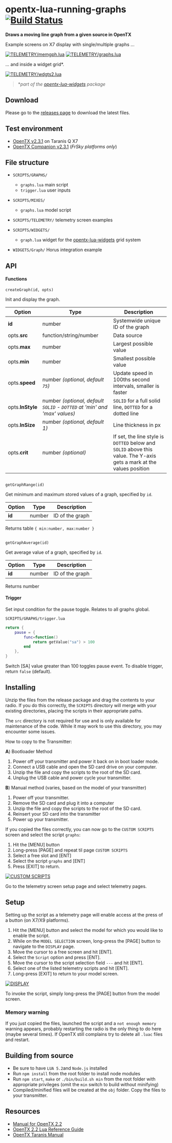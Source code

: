 # opentx-lua-running-graphs [![Build Status](https://travis-ci.org/Matze-Jung/opentx-lua-running-graphs.svg?branch=master)](https://travis-ci.org/Matze-Jung/opentx-lua-running-graphs)

**Draws a moving line graph from a given source in OpenTX**

Example screens on X7 display with single/multiple graphs ...

[![](img/memgph.lua.gif "TELEMETRY/memgph.lua")](https://github.com/Matze-Jung/opentx-lua-running-graphs/blob/master/src/SCRIPTS/TELEMETRY/memgph.lua)
[![](img/graphs.lua.gif "TELEMETRY/graphs.lua")](https://github.com/Matze-Jung/opentx-lua-running-graphs/blob/master/src/SCRIPTS/TELEMETRY/graphs.lua)

... and inside a widget grid*.

[![](https://github.com/Matze-Jung/opentx-lua-widgets/raw/master/img/wdgts2.lua.gif "TELEMETRY/wdgts2.lua")](https://github.com/Matze-Jung/opentx-lua-widgets/blob/master/src/SCRIPTS/TELEMETRY/wdgts2.lua)

>  \**part of the [opentx-lua-widgets](https://github.com/Matze-Jung/opentx-lua-widgets) package*

## Download
Please go to the [releases page](https://github.com/Matze-Jung/opentx-lua-running-graphs/releases) to download the latest files.

## Test environment
* [OpenTX v2.3.1](https://github.com/opentx/opentx) on Taranis Q X7
* [OpenTX Companion v2.3.1](https://www.open-tx.org/) (*FrSky platforms only*)

## File structure
- `SCRIPTS/GRAPHS/`
    * `graphs.lua` main script
    * `trigger.lua` user inputs


- `SCRIPTS/MIXES/`
    * `graphs.lua` model script


- `SCRIPTS/TELEMETRY/` telemetry screen examples


- `SCRIPTS/WIDGETS/`
    * `graph.lua` widget for the [opentx-lua-widgets](https://github.com/Matze-Jung/opentx-lua-widgets) grid system

- `WIDGETS/Graph/` Horus integration example


## API
#### Functions
`createGraph(id, opts)`

Init and display the graph.

| Option | Type | Description |
| - | - | - |
| **id** | number | Systemwide unique ID of the graph |
| opts.**src** | function/string/number | Data source |
| opts.**max** | number | Largest possible value |
| opts.**min** | number | Smallest possible value |
| opts.**speed** | number *(optional, default `75`)* | Update speed in 100ths second intervals, smaller is faster |
| opts.**lnStyle** | number *(optional, default `SOLID` - `DOTTED` at 'min' and 'max' values)* | `SOLID` for a full solid line, `DOTTED` for a dotted line |
| opts.**lnSize** | number *(optional, default 1)* | Line thickness in px |
| opts.**crit** | number *(optional)* | If set, the line style is `DOTTED` below and `SOLID` above this value. The Y-axis gets a mark at the values position |

##  

`getGraphRange(id)`

Get minimum and maximum stored values of a graph, specified by `id`.

| Option | Type | Description |
| - | - | - |
| **id** | number | ID of the graph |

Returns table `{ min:number, max:number }`

##  

`getGraphAverage(id)`

Get average value of a graph, specified by `id`.

| Option | Type | Description |
| - | - | - |
| **id** | number | ID of the graph |

Returns number

#### Trigger
Set input condition for the pause toggle. Relates to all graphs global.

`SCRIPTS/GRAPHS/trigger.lua`

```lua
return {
    pause = {
        func=function()
            return getValue("sa") > 100
        end
    },
}
```
Switch [SA] value greater than 100 toggles pause event. To disable trigger, return `false` (default).

## Installing
Unzip the files from the release package and drag the contents to your radio. If you do this correctly, the `SCRIPTS` directory will merge with your existing directories, placing the scripts in their appropriate paths.

The `src` directory is not required for use and is only available for maintenance of the code. While it may work to use this directory, you may encounter some issues.

How to copy to the Transmitter:

**A**) Bootloader Method
1. Power off your transmitter and power it back on in boot loader mode.
2. Connect a USB cable and open the SD card drive on your computer.
3. Unzip the file and copy the scripts to the root of the SD card.
4. Unplug the USB cable and power cycle your transmitter.

**B**) Manual method (varies, based on the model of your transmitter)
1. Power off your transmitter.
2. Remove the SD card and plug it into a computer
3. Unzip the file and copy the scripts to the root of the SD card.
4. Reinsert your SD card into the transmitter
5. Power up your transmitter.

If you copied the files correctly, you can now go to the `CUSTOM SCRIPTS` screen and select the script `graphs`:
1. Hit the [MENU] button
2. Long-press [PAGE] and repeat til page `CUSTOM SCRIPTS`
3. Select a free slot and [ENT]
4. Select the script `graphs` and [ENT]
5. Press [EXIT] to return.

[![](img/CUSTOMSCRIPTS.gif "CUSTOM SCRIPTS")](#installing)

Go to the telemetry screen setup page and select telemetry pages.

## Setup
Setting up the script as a telemetry page will enable access at the press of a button (on X7/X9 platforms).
1. Hit the [MENU] button and select the model for which you would like to enable the script.
2. While on the `MODEL SELECTION` screen, long-press the [PAGE] button to navigate to the `DISPLAY` page.
3. Move the cursor to a free screen and hit [ENT].
4. Select the `Script` option and press [ENT].
5. Move the cursor to the script selection field `---` and hit [ENT].
6. Select one of the listed telemetry scripts and hit [ENT].
7. Long-press [EXIT] to return to your model screen.

[![](img/DISPLAY.gif "DISPLAY")](#setup)

To invoke the script, simply long-press the [PAGE] button from the model screen.

### Memory warning
If you just copied the files, launched the script and a `not enough memory` warning appears, probably restarting the radio is the only thing to do here (maybe several times). If OpenTX still complains try to delete all `.luac` files and restart.

## Building from source
- Be sure to have `LUA 5.2`and `Node.js` installed
- Run `npm install` from the root folder to install node modules
- Run `npm start`, `make` or `./bin/build.sh min` from the root folder with appropriate privileges (omit the `min` switch to build without minifying)
- Compiled/minified files will be created at the `obj` folder. Copy the files to your transmitter.

## Resources
* [Manual for OpenTX 2.2](https://opentx.gitbooks.io/manual-for-opentx-2-2)
* [OpenTX 2.2 Lua Reference Guide](https://opentx.gitbooks.io/opentx-2-2-lua-reference-guide/)
* [OpenTX Taranis Manual](https://opentx.gitbooks.io/opentx-taranis-manual)
